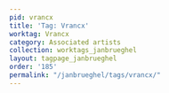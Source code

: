 ```yaml
---
pid: vrancx
title: 'Tag: Vrancx'
worktag: Vrancx
category: Associated artists
collection: worktags_janbrueghel
layout: tagpage_janbrueghel
order: '185'
permalink: "/janbrueghel/tags/vrancx/"
---
```

